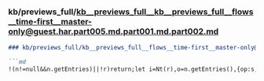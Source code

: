 ### kb/previews_full/kb__previews_full__kb__previews_full__flows__time-first__master-only@guest.har.part005.md.part001.md.part002.md

```md
### kb/previews_full/kb__previews_full__flows__time-first__master-only@guest.har.part005.md.part001.md (part 002)

```md
!(n!=null&&n.getEntries)||!r)return;let i=Nt(r),o=n.getEntries(),{op:s,start_timestamp:a}=B
```

```

```
